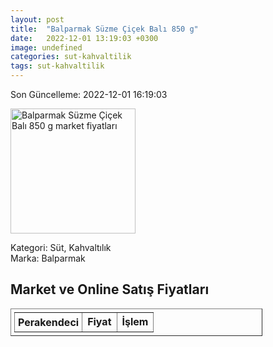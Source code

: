 ```yaml
---
layout: post
title:  "Balparmak Süzme Çiçek Balı 850 g"
date:   2022-12-01 13:19:03 +0300
image: undefined
categories: sut-kahvaltilik
tags: sut-kahvaltilik
---
```


Son Güncelleme: 2022-12-01 16:19:03

<img src="undefined" width="200" alt="Balparmak Süzme Çiçek Balı 850 g market fiyatları" />

Kategori: Süt, Kahvaltılık
<br />
Marka: Balparmak

<h2>Market ve Online Satış Fiyatları</h2>

<table border="1" style="padding: 5px;width:80%;">
  <tr>
    <td style="padding: 5px;"><strong>Perakendeci</strong></td>
    <td><strong>Fiyat</strong></td>
    <td><strong>İşlem</strong></td>
  </tr>
  
</table>
